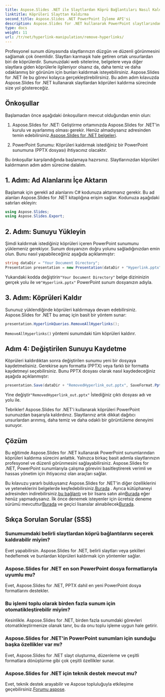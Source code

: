 ```yaml
---
title: Aspose.Slides .NET ile Slaytlardan Köprü Bağlantıları Nasıl Kaldırılır
linktitle: Köprüleri Slayttan Kaldırma
second_title: Aspose.Slides .NET PowerPoint İşleme API'si
description: Aspose.Slides for .NET kullanarak PowerPoint slaytlarından köprüleri nasıl kaldıracağınızı öğrenin. Temiz ve profesyonel sunumlar oluşturun.
type: docs
weight: 11
url: /tr/net/hyperlink-manipulation/remove-hyperlinks/
---
```


Profesyonel sunum dünyasında slaytlarınızın düzgün ve düzenli görünmesini sağlamak çok önemlidir. Slaytları karmaşık hale getiren ortak unsurlardan biri de köprülerdir. Sununuzdaki web sitelerine, belgelere veya diğer slaytlara giden köprülerle ilgileniyor olsanız da, daha temiz ve daha odaklanmış bir görünüm için bunları kaldırmak isteyebilirsiniz. Aspose.Slides for .NET ile bu görevi kolayca gerçekleştirebilirsiniz. Bu adım adım kılavuzda Aspose.Slides for .NET kullanarak slaytlardan köprüleri kaldırma sürecinde size yol göstereceğiz.

## Önkoşullar

Başlamadan önce aşağıdaki önkoşulların mevcut olduğundan emin olun:

1.  Aspose.Slides for .NET: Geliştirme ortamınızda Aspose.Slides for .NET'in kurulu ve ayarlanmış olması gerekir. Henüz almadıysanız adresinden temin edebilirsiniz.[Aspose.Slides for .NET belgeleri](https://reference.aspose.com/slides/net/).

2. PowerPoint Sunumu: Köprüleri kaldırmak istediğiniz bir PowerPoint sunumuna (PPTX dosyası) ihtiyacınız olacaktır.

Bu önkoşullar karşılandığında başlamaya hazırsınız. Slaytlarınızdan köprüleri kaldırmanın adım adım sürecine dalalım.

## 1. Adım: Ad Alanlarını İçe Aktarın

Başlamak için gerekli ad alanlarını C# kodunuza aktarmanız gerekir. Bu ad alanları Aspose.Slides for .NET kitaplığına erişim sağlar. Kodunuza aşağıdaki satırları ekleyin:

```csharp
using Aspose.Slides;
using Aspose.Slides.Export;
```

## 2. Adım: Sunuyu Yükleyin

Şimdi kaldırmak istediğiniz köprüleri içeren PowerPoint sunumunu yüklemeniz gerekiyor. Sunum dosyanızın doğru yolunu sağladığınızdan emin olun. Bunu nasıl yapabileceğiniz aşağıda açıklanmıştır:

```csharp
string dataDir = "Your Document Directory";
Presentation presentation = new Presentation(dataDir + "Hyperlink.pptx");
```

 Yukarıdaki kodda değiştirin`"Your Document Directory"` belge dizininizin gerçek yolu ile ve`"Hyperlink.pptx"` PowerPoint sunum dosyanızın adıyla.

## 3. Adım: Köprüleri Kaldır

Sununuz yüklendiğinde köprüleri kaldırmaya devam edebilirsiniz. Aspose.Slides for .NET bu amaç için basit bir yöntem sunar:

```csharp
presentation.HyperlinkQueries.RemoveAllHyperlinks();
```

`RemoveAllHyperlinks()` yöntemi sunumdaki tüm köprüleri kaldırır.

## Adım 4: Değiştirilen Sunuyu Kaydetme

Köprüleri kaldırdıktan sonra değiştirilen sunumu yeni bir dosyaya kaydetmelisiniz. Gerekirse aynı formatta (PPTX) veya farklı bir formatta kaydetmeyi seçebilirsiniz. Bunu PPTX dosyası olarak nasıl kaydedeceğiniz aşağıda açıklanmıştır:

```csharp
presentation.Save(dataDir + "RemovedHyperlink_out.pptx", SaveFormat.Pptx);
```

 Yine değiştir`"RemovedHyperlink_out.pptx"` İstediğiniz çıktı dosyası adı ve yolu ile.

Tebrikler! Aspose.Slides for .NET'i kullanarak köprüleri PowerPoint sununuzdan başarıyla kaldırdınız. Slaytlarınız artık dikkat dağıtıcı unsurlardan arınmış, daha temiz ve daha odaklı bir görüntüleme deneyimi sunuyor.

## Çözüm

Bu eğitimde Aspose.Slides for .NET kullanarak PowerPoint sunumlarından köprüleri kaldırma sürecini anlattık. Yalnızca birkaç basit adımla slaytlarınızın profesyonel ve düzenli görünmesini sağlayabilirsiniz. Aspose.Slides for .NET, PowerPoint sunumlarıyla çalışma görevini basitleştirerek verimli ve hassas yönetim için ihtiyacınız olan araçları sağlar.

Bu kılavuzu yararlı bulduysanız Aspose.Slides for .NET'in diğer özelliklerini ve yeteneklerini belgelerde keşfedebilirsiniz.[Burada](https://reference.aspose.com/slides/net/) . Ayrıca kütüphaneyi adresinden indirebilirsiniz.[bu bağlantı](https://releases.aspose.com/slides/net/) ve bir lisans satın alın[Burada](https://purchase.aspose.com/buy) eğer henüz yapmadıysanız. İlk önce denemek isteyenler için ücretsiz deneme sürümü mevcuttur[Burada](https://releases.aspose.com/) ve geçici lisanslar alınabilecek[Burada](https://purchase.aspose.com/temporary-license/).

## Sıkça Sorulan Sorular (SSS)

### Sunumumdaki belirli slaytlardan köprü bağlantılarını seçerek kaldırabilir miyim?
Evet yapabilirsin. Aspose.Slides for .NET, belirli slaytları veya şekilleri hedeflemek ve bunlardan köprüleri kaldırmak için yöntemler sağlar.

### Aspose.Slides for .NET en son PowerPoint dosya formatlarıyla uyumlu mu?
Evet, Aspose.Slides for .NET, PPTX dahil en yeni PowerPoint dosya formatlarını destekler.

### Bu işlemi toplu olarak birden fazla sunum için otomatikleştirebilir miyim?
Kesinlikle. Aspose.Slides for .NET, birden fazla sunumdaki görevleri otomatikleştirmenize olanak tanır, bu da onu toplu işleme uygun hale getirir.

### Aspose.Slides for .NET'in PowerPoint sunumları için sunduğu başka özellikler var mı?
Evet, Aspose.Slides for .NET slayt oluşturma, düzenleme ve çeşitli formatlara dönüştürme gibi çok çeşitli özellikler sunar.

### Aspose.Slides for .NET için teknik destek mevcut mu?
 Evet, teknik destek arayabilir ve Aspose topluluğuyla etkileşime geçebilirsiniz.[Forumu aspose](https://forum.aspose.com/).